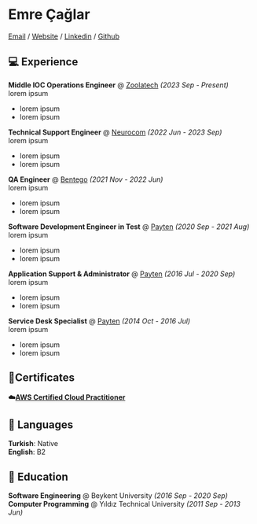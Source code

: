 # Emre Çağlar

[Email](mailto:emre@caglar.info) / [Website](https://emrecaglar.com.tr) / [Linkedin](https://www.linkedin.com/in/caglaremre01/) / [Github](https://github.com/caglaremre)

## 💻 Experience

**Middle IOC Operations Engineer** @ [Zoolatech](https://zoolatech.com/) _(2023 Sep - Present)_  
lorem ipsum
 - lorem ipsum
 - lorem ipsum

**Technical Support Engineer** @ [Neurocom](https://neurocom.com.au/) _(2022 Jun - 2023 Sep)_  
lorem ipsum
 - lorem ipsum
 - lorem ipsum

**QA Engineer** @ [Bentego](https://bentego.com/) _(2021 Nov - 2022 Jun)_  
lorem ipsum
 - lorem ipsum
 - lorem ipsum

**Software Development Engineer in Test** @ [Payten](https://www.payten.com/en/) _(2020 Sep - 2021 Aug)_  
lorem ipsum
 - lorem ipsum
 - lorem ipsum

**Application Support & Administrator** @ [Payten](https://www.payten.com/en/) _(2016 Jul - 2020 Sep)_  
lorem ipsum
 - lorem ipsum
 - lorem ipsum

**Service Desk Specialist** @ [Payten](https://www.payten.com/en/) _(2014 Oct - 2016 Jul)_  
lorem ipsum
 - lorem ipsum
 - lorem ipsum


## 📜Certificates

**☁️[AWS Certified Cloud Practitioner](https://www.credly.com/badges/087d6f33-aac3-46a4-b944-91afa101e11b/)**


## 💬 Languages

**Turkish**: Native  
**English**: B2


## 🏫 Education

**Software Engineering** @ Beykent University _(2016 Sep - 2020 Sep)_  
**Computer Programming** @ Yıldız Technical University _(2011 Sep - 2013 Jun)_